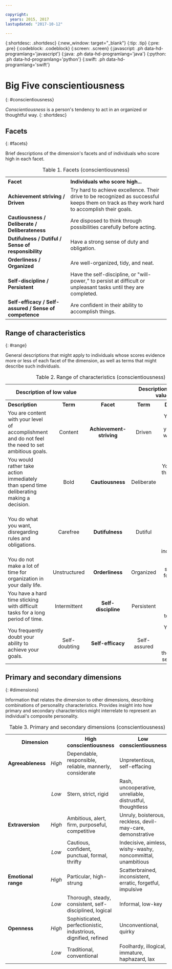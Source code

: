 ```yaml
---

copyright:
  years: 2015, 2017
lastupdated: "2017-10-12"

---
```


{:shortdesc: .shortdesc}
{:new_window: target="_blank"}
{:tip: .tip}
{:pre: .pre}
{:codeblock: .codeblock}
{:screen: .screen}
{:javascript: .ph data-hd-programlang='javascript'}
{:java: .ph data-hd-programlang='java'}
{:python: .ph data-hd-programlang='python'}
{:swift: .ph data-hd-programlang='swift'}

# Big Five conscientiousness
{: #conscientiousness}

*Conscientiousness* is a person's tendency to act in an organized or thoughtful way.
{: shortdesc}

## Facets
{: #facets}

Brief descriptions of the dimension's facets and of individuals who score high in each facet.

<table>
  <caption>Table 1. Facets (conscientiousness)</caption>
  <tr>
    <th style="text-align:left">Facet</th>
    <th style="text-align:left">Individuals who score high...</th>
  </tr>
  <tr>
    <td><strong>Achievement striving / Driven</strong></td>
    <td>Try hard to achieve excellence. Their drive to be recognized
    as successful keeps them on track as they work hard to accomplish
    their goals.</td>
  </tr>
  <tr>
    <td><strong>Cautiousness / Deliberate / Deliberateness</strong></td>
    <td>Are disposed to think through possibilities carefully before
    acting.</td>
  </tr>
  <tr>
    <td><strong>Dutifulness / Dutiful / Sense of responsibility</strong></td>
    <td>Have a strong sense of duty and obligation.</td>
  </tr>
  <tr>
    <td><strong>Orderliness / Organized</strong></td>
    <td>Are well-organized, tidy, and neat.</td>
  </tr>
  <tr>
    <td><strong>Self-discipline / Persistent</strong></td>
    <td>Have the self-discipline, or "will-power," to persist at difficult
    or unpleasant tasks until they are completed.</td>
  </tr>
  <tr>
    <td><strong>Self-efficacy / Self-assured / Sense of competence</strong></td>
    <td>Are confident in their ability to accomplish things.</td>
  </tr>
</table>

## Range of characteristics
{: #range}

General descriptions that might apply to individuals whose scores evidence more or less of each facet of the dimension, as well as terms that might describe such individuals.

<table>
  <caption>Table 2. Range of characteristics (conscientiousness)</caption>
  <tr>
    <th colspan="2" style="text-align:center">Description of low value</th>
    <th></th>
    <th colspan="2" style="text-align:center">Description of high value</th>
  </tr>
  <tr>
    <th style="text-align:left; width:23%">Description</th>
    <th style="text-align:center; width:16%">Term</th>
    <th style="text-align:center; width:16%">Facet</th>
    <th style="text-align:center; width:16%">Term</th>
    <th style="text-align:right">Description</th>
  </tr>
  <tr>
    <td style="text-align:left">You are content with your level of
      accomplishment and do not feel the need to set ambitious goals.</td>
    <td style="text-align:center">Content</td>
    <td style="text-align:center"><strong>Achievement-striving</strong></td>
    <td style="text-align:center">Driven</td>
    <td style="text-align:right">You set high goals for yourself and work
      hard to achieve them.</td>
  </tr>
  <tr>
    <td style="text-align:left">You would rather take action immediately
      than spend time deliberating making a decision.</td>
    <td style="text-align:center">Bold</td>
    <td style="text-align:center"><strong>Cautiousness</strong></td>
    <td style="text-align:center">Deliberate</td>
    <td style="text-align:right">You carefully think through decisions before making them.</td>
  </tr>
  <tr>
    <td style="text-align:left">You do what you want, disregarding rules and obligations.</td>
    <td style="text-align:center">Carefree</td>
    <td style="text-align:center"><strong>Dutifulness</strong></td>
    <td style="text-align:center">Dutiful</td>
    <td style="text-align:right">You take rules and obligations seriously, even when they are inconvenient.</td>
  </tr>
  <tr>
    <td style="text-align:left">You do not make a lot of time for organization in your daily life.</td>
    <td style="text-align:center">Unstructured</td>
    <td style="text-align:center"><strong>Orderliness</strong></td>
    <td style="text-align:center">Organized</td>
    <td style="text-align:right">You feel a strong need for structure in your life.</td>
  </tr>
  <tr>
    <td style="text-align:left">You have a hard time sticking with difficult tasks for a long period of time.</td>
    <td style="text-align:center">Intermittent</td>
    <td style="text-align:center"><strong>Self-discipline</strong></td>
    <td style="text-align:center">Persistent</td>
    <td style="text-align:right">You can tackle and stick with tough tasks.</td>
  </tr>
  <tr>
    <td style="text-align:left">You frequently doubt your ability to achieve your goals.</td>
    <td style="text-align:center">Self-doubting</td>
    <td style="text-align:center"><strong>Self-efficacy</strong></td>
    <td style="text-align:center">Self-assured</td>
    <td style="text-align:right">You feel you have the ability to succeed in the tasks you set out to do.</td>
  </tr>
</table>

## Primary and secondary dimensions
{: #dimensions}

Information that relates the dimension to other dimensions, describing combinations of personality characteristics. Provides insight into how primary and secondary characteristics might interrelate to represent an individual's composite personality.

<table>
  <caption>Table 3. Primary and secondary dimensions (conscientiousness)</caption>
  <tr>
    <th colspan="2" style="width:30%">Dimension</th>
    <th style="width:35%">High conscientiousness</th>
    <th style="width:35%">Low conscientiousness</th>
  </tr>
  <tr>
    <td style="text-align:left"><strong>Agreeableness</strong></td>
    <td style="text-align:center"><em>High</em></td>
    <td>Dependable, responsible, reliable, mannerly, considerate</td>
    <td>Unpretentious, self-effacing</td>
  </tr>
  <tr>
    <td></td>
    <td style="text-align:center"><em>Low</em></td>
    <td>Stern, strict, rigid</td>
    <td>Rash, uncooperative, unreliable, distrustful, thoughtless</td>
  </tr>
  <tr>
    <td style="text-align:left"><strong>Extraversion</strong></td>
    <td style="text-align:center"><em>High</em></td>
    <td>Ambitious, alert, firm, purposeful, competitive</td>
    <td>Unruly, boisterous, reckless, devil-may-care, demonstrative</td>
  </tr>
  <tr>
    <td></td>
    <td style="text-align:center"><em>Low</em></td>
    <td>Cautious, confident, punctual, formal, thrifty</td>
    <td>Indecisive, aimless, wishy-washy, noncommittal, unambitious</td>
  </tr>
  <tr>
    <td style="text-align:left"><strong>Emotional range</strong></td>
    <td style="text-align:center"><em>High</em></td>
    <td>Particular, high-strung</td>
    <td>Scatterbrained, inconsistent, erratic, forgetful, impulsive</td>
  </tr>
  <tr>
    <td></td>
    <td style="text-align:center"><em>Low</em></td>
    <td>Thorough, steady, consistent, self-disciplined, logical</td>
    <td>Informal, low-key</td>
  </tr>
  <tr>
    <td style="text-align:left"><strong>Openness</strong></td>
    <td style="text-align:center"><em>High</em></td>
    <td>Sophisticated, perfectionistic, industrious, dignified, refined</td>
    <td>Unconventional, quirky</td>
  </tr>
  <tr>
    <td></td>
    <td style="text-align:center"><em>Low</em></td>
    <td>Traditional, conventional</td>
    <td>Foolhardy, illogical, immature, haphazard, lax</td>
  </tr>
</table>

